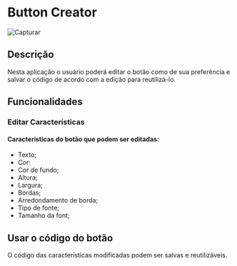 # Button Creator

![Capturar](https://user-images.githubusercontent.com/56393487/162597791-55e24ff4-ac47-45fd-b741-531c3690ac44.PNG)

## Descrição
Nesta aplicação o usuário poderá editar o botão como de sua preferência e salvar o código de acordo com a edição para reutilizá-lo.

## Funcionalidades

### Editar Características
#### Características do  botão que podem ser editadas:
- Texto;
- Cor:
- Cor de fundo;
- Altura;
- Largura;
- Bordas;
- Arredondamento de borda;
- Tipo de fonte;
- Tamanho da font;

## Usar o código do botão
O código das características modificadas podem ser salvas e reutilizáveis.

